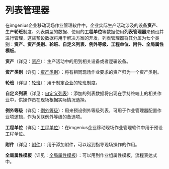 # 列表管理器
在imgenius企业移动现场作业管理软件中，企业实际生产活动涉及的设备**资产**、生产**轮班**制度、列表类型的数据、使用的**工程单位**等数据使用**列表管理器**来预设并进行管理，这些预设数据将用于解决方案的开发，列表管理器将其分属为七个类别：**资产、资产类别、轮班、自定义列表、例外等级、工程单位、附件、全局属性模板**。

**资产**（详见：[资产](资产.md)）：生产活动中的用到相关设备或者逻辑设备。

**资产类别**（详见：[资产类别](资产类别.md)）：将有相同现场作业要求的资产归为一个资产类别。

**轮班**（详见：[轮班](轮班.md)）：用于制定企业的轮班制度。

**自定义列表**（详见：[自定义列表](自定义列表.md)）：添加的列表数据将出现在手持终端上的相关作业中，供操作员在现场根据实际情况选择。

**例外等级**（详见：[例外等级](例外等级.md)）：用来预设例外等级列表，可用于作业管理器配置作业项逻辑，作为关联例外等级的备选项。

**工程单位**（详见：[工程单位](工程单位.md)）：在imgenius企业移动现场作业管理软件中用于预设工程单位。

**附件**（详见：[附件](附件.md)）：用于添加附件，可以起到指导现场操作的作用。

**全局属性模板**（详见：[全局属性模板](全局属性模板.md)）：可以用到作业组属性模板，流程表达式中。
